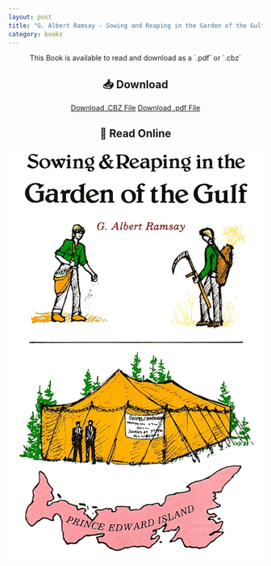 ```yaml
---
layout: post
title: "G. Albert Ramsay - Sowing and Reaping in the Garden of the Gulf"
category: books
---
```

<div style="text-align: center;">
This Book is available to read and download as a `.pdf` or `.cbz`

<h2>📥 Download</h2>

<a href="{{ '/assets/books/G-Albert-Ramsay-Sowing-and-Reaping-in-the-Garden-of-the-Gulf.cbz' | relative_url }}" download class="button">Download .CBZ File</a>
<a href="{{ '/assets/books/G-Albert-Ramsay-Sowing-and-Reaping-in-the-Garden-of-the-Gulf.pdf' | relative_url }}" download class="button">Download .pdf File</a>


<h2>📖 Read Online</h2>
<div class="book-pages">
  <!-- Visible Cover Image + Button -->
  <a href="/assets/books/garden-of-the-gulf/page001.jpg" data-lightbox="book" data-title="Page 1">
    <img src="/assets/books/garden-of-the-gulf/page001.jpg" alt="Cover - Page 1" loading="lazy" />
  </a>
  </div>
  <!-- Hidden Lightbox-only Pages -->
  <a href="/assets/books/garden-of-the-gulf/page002.jpg" data-lightbox="book" data-title="Page 2"></a>
  <a href="/assets/books/garden-of-the-gulf/page003.jpg" data-lightbox="book" data-title="Page 3"></a>
  <a href="/assets/books/garden-of-the-gulf/page004.jpg" data-lightbox="book" data-title="Page 4"></a>
  <a href="/assets/books/garden-of-the-gulf/page005.jpg" data-lightbox="book" data-title="Page 5"></a>
  <a href="/assets/books/garden-of-the-gulf/page006.jpg" data-lightbox="book" data-title="Page 6"></a>
  <a href="/assets/books/garden-of-the-gulf/page007.jpg" data-lightbox="book" data-title="Page 7"></a>
  <a href="/assets/books/garden-of-the-gulf/page008.jpg" data-lightbox="book" data-title="Page 8"></a>
  <a href="/assets/books/garden-of-the-gulf/page009.jpg" data-lightbox="book" data-title="Page 9"></a>
  <a href="/assets/books/garden-of-the-gulf/page010.jpg" data-lightbox="book" data-title="Page 10"></a>
  <a href="/assets/books/garden-of-the-gulf/page011.jpg" data-lightbox="book" data-title="Page 11"></a>
  <a href="/assets/books/garden-of-the-gulf/page012.jpg" data-lightbox="book" data-title="Page 12"></a>
  <a href="/assets/books/garden-of-the-gulf/page013.jpg" data-lightbox="book" data-title="Page 13"></a>
  <a href="/assets/books/garden-of-the-gulf/page014.jpg" data-lightbox="book" data-title="Page 14"></a>
  <a href="/assets/books/garden-of-the-gulf/page015.jpg" data-lightbox="book" data-title="Page 15"></a>
  <a href="/assets/books/garden-of-the-gulf/page016.jpg" data-lightbox="book" data-title="Page 16"></a>
  <a href="/assets/books/garden-of-the-gulf/page017.jpg" data-lightbox="book" data-title="Page 17"></a>
  <a href="/assets/books/garden-of-the-gulf/page018.jpg" data-lightbox="book" data-title="Page 18"></a>
  <a href="/assets/books/garden-of-the-gulf/page019.jpg" data-lightbox="book" data-title="Page 19"></a>
  <a href="/assets/books/garden-of-the-gulf/page020.jpg" data-lightbox="book" data-title="Page 20"></a>
  <a href="/assets/books/garden-of-the-gulf/page021.jpg" data-lightbox="book" data-title="Page 21"></a>
  <a href="/assets/books/garden-of-the-gulf/page022.jpg" data-lightbox="book" data-title="Page 22"></a>
  <a href="/assets/books/garden-of-the-gulf/page023.jpg" data-lightbox="book" data-title="Page 23"></a>
  <a href="/assets/books/garden-of-the-gulf/page024.jpg" data-lightbox="book" data-title="Page 24"></a>
  <a href="/assets/books/garden-of-the-gulf/page025.jpg" data-lightbox="book" data-title="Page 25"></a>
  <a href="/assets/books/garden-of-the-gulf/page026.jpg" data-lightbox="book" data-title="Page 26"></a>
  <a href="/assets/books/garden-of-the-gulf/page027.jpg" data-lightbox="book" data-title="Page 27"></a>
  <a href="/assets/books/garden-of-the-gulf/page028.jpg" data-lightbox="book" data-title="Page 28"></a>
  <a href="/assets/books/garden-of-the-gulf/page029.jpg" data-lightbox="book" data-title="Page 29"></a>
  <a href="/assets/books/garden-of-the-gulf/page030.jpg" data-lightbox="book" data-title="Page 30"></a>
  <a href="/assets/books/garden-of-the-gulf/page031.jpg" data-lightbox="book" data-title="Page 31"></a>
  <a href="/assets/books/garden-of-the-gulf/page032.jpg" data-lightbox="book" data-title="Page 32"></a>
  <a href="/assets/books/garden-of-the-gulf/page033.jpg" data-lightbox="book" data-title="Page 33"></a>
  <a href="/assets/books/garden-of-the-gulf/page034.jpg" data-lightbox="book" data-title="Page 34"></a>
  <a href="/assets/books/garden-of-the-gulf/page035.jpg" data-lightbox="book" data-title="Page 35"></a>
  <a href="/assets/books/garden-of-the-gulf/page036.jpg" data-lightbox="book" data-title="Page 36"></a>
  <a href="/assets/books/garden-of-the-gulf/page037.jpg" data-lightbox="book" data-title="Page 37"></a>
  <a href="/assets/books/garden-of-the-gulf/page038.jpg" data-lightbox="book" data-title="Page 38"></a>
  <a href="/assets/books/garden-of-the-gulf/page039.jpg" data-lightbox="book" data-title="Page 39"></a>
  <a href="/assets/books/garden-of-the-gulf/page040.jpg" data-lightbox="book" data-title="Page 40"></a>
  <a href="/assets/books/garden-of-the-gulf/page041.jpg" data-lightbox="book" data-title="Page 41"></a>
  <a href="/assets/books/garden-of-the-gulf/page042.jpg" data-lightbox="book" data-title="Page 42"></a>
  <a href="/assets/books/garden-of-the-gulf/page043.jpg" data-lightbox="book" data-title="Page 43"></a>
  <a href="/assets/books/garden-of-the-gulf/page044.jpg" data-lightbox="book" data-title="Page 44"></a>
  <a href="/assets/books/garden-of-the-gulf/page045.jpg" data-lightbox="book" data-title="Page 45"></a>
  <a href="/assets/books/garden-of-the-gulf/page046.jpg" data-lightbox="book" data-title="Page 46"></a>
  <a href="/assets/books/garden-of-the-gulf/page047.jpg" data-lightbox="book" data-title="Page 47"></a>
  <a href="/assets/books/garden-of-the-gulf/page048.jpg" data-lightbox="book" data-title="Page 48"></a>
  <a href="/assets/books/garden-of-the-gulf/page049.jpg" data-lightbox="book" data-title="Page 49"></a>
  <a href="/assets/books/garden-of-the-gulf/page050.jpg" data-lightbox="book" data-title="Page 50"></a>
  <a href="/assets/books/garden-of-the-gulf/page051.jpg" data-lightbox="book" data-title="Page 51"></a>
  <a href="/assets/books/garden-of-the-gulf/page052.jpg" data-lightbox="book" data-title="Page 52"></a>
  <a href="/assets/books/garden-of-the-gulf/page053.jpg" data-lightbox="book" data-title="Page 53"></a>
  <a href="/assets/books/garden-of-the-gulf/page054.jpg" data-lightbox="book" data-title="Page 54"></a>
  <a href="/assets/books/garden-of-the-gulf/page055.jpg" data-lightbox="book" data-title="Page 55"></a>
  <a href="/assets/books/garden-of-the-gulf/page056.jpg" data-lightbox="book" data-title="Page 56"></a>
  <a href="/assets/books/garden-of-the-gulf/page057.jpg" data-lightbox="book" data-title="Page 57"></a>
  <a href="/assets/books/garden-of-the-gulf/page058.jpg" data-lightbox="book" data-title="Page 58"></a>
  <a href="/assets/books/garden-of-the-gulf/page059.jpg" data-lightbox="book" data-title="Page 59"></a>
  <a href="/assets/books/garden-of-the-gulf/page060.jpg" data-lightbox="book" data-title="Page 60"></a>
  <a href="/assets/books/garden-of-the-gulf/page061.jpg" data-lightbox="book" data-title="Page 61"></a>
  <a href="/assets/books/garden-of-the-gulf/page062.jpg" data-lightbox="book" data-title="Page 62"></a>
  <a href="/assets/books/garden-of-the-gulf/page063.jpg" data-lightbox="book" data-title="Page 63"></a>
  <a href="/assets/books/garden-of-the-gulf/page064.jpg" data-lightbox="book" data-title="Page 64"></a>
  <a href="/assets/books/garden-of-the-gulf/page065.jpg" data-lightbox="book" data-title="Page 65"></a>
  <a href="/assets/books/garden-of-the-gulf/page066.jpg" data-lightbox="book" data-title="Page 66"></a>
  <a href="/assets/books/garden-of-the-gulf/page067.jpg" data-lightbox="book" data-title="Page 67"></a>
  <a href="/assets/books/garden-of-the-gulf/page068.jpg" data-lightbox="book" data-title="Page 68"></a>
  <a href="/assets/books/garden-of-the-gulf/page069.jpg" data-lightbox="book" data-title="Page 69"></a>
  <a href="/assets/books/garden-of-the-gulf/page070.jpg" data-lightbox="book" data-title="Page 70"></a>
  <a href="/assets/books/garden-of-the-gulf/page071.jpg" data-lightbox="book" data-title="Page 71"></a>
  <a href="/assets/books/garden-of-the-gulf/page072.jpg" data-lightbox="book" data-title="Page 72"></a>
  <a href="/assets/books/garden-of-the-gulf/page073.jpg" data-lightbox="book" data-title="Page 73"></a>
  <a href="/assets/books/garden-of-the-gulf/page074.jpg" data-lightbox="book" data-title="Page 74"></a>
  <a href="/assets/books/garden-of-the-gulf/page075.jpg" data-lightbox="book" data-title="Page 75"></a>
  <a href="/assets/books/garden-of-the-gulf/page076.jpg" data-lightbox="book" data-title="Page 76"></a>
  <a href="/assets/books/garden-of-the-gulf/page077.jpg" data-lightbox="book" data-title="Page 77"></a>
  <a href="/assets/books/garden-of-the-gulf/page078.jpg" data-lightbox="book" data-title="Page 78"></a>
  <a href="/assets/books/garden-of-the-gulf/page079.jpg" data-lightbox="book" data-title="Page 79"></a>
  <a href="/assets/books/garden-of-the-gulf/page080.jpg" data-lightbox="book" data-title="Page 80"></a>
  <a href="/assets/books/garden-of-the-gulf/page081.jpg" data-lightbox="book" data-title="Page 81"></a>
  <a href="/assets/books/garden-of-the-gulf/page082.jpg" data-lightbox="book" data-title="Page 82"></a>
  <a href="/assets/books/garden-of-the-gulf/page083.jpg" data-lightbox="book" data-title="Page 83"></a>
  <a href="/assets/books/garden-of-the-gulf/page084.jpg" data-lightbox="book" data-title="Page 84"></a>
  <a href="/assets/books/garden-of-the-gulf/page085.jpg" data-lightbox="book" data-title="Page 85"></a>
  <a href="/assets/books/garden-of-the-gulf/page086.jpg" data-lightbox="book" data-title="Page 86"></a>
  <a href="/assets/books/garden-of-the-gulf/page087.jpg" data-lightbox="book" data-title="Page 87"></a>
  <a href="/assets/books/garden-of-the-gulf/page088.jpg" data-lightbox="book" data-title="Page 88"></a>
  <a href="/assets/books/garden-of-the-gulf/page089.jpg" data-lightbox="book" data-title="Page 89"></a>
  <a href="/assets/books/garden-of-the-gulf/page090.jpg" data-lightbox="book" data-title="Page 90"></a>
  <a href="/assets/books/garden-of-the-gulf/page091.jpg" data-lightbox="book" data-title="Page 91"></a>
  <a href="/assets/books/garden-of-the-gulf/page092.jpg" data-lightbox="book" data-title="Page 92"></a>
  <a href="/assets/books/garden-of-the-gulf/page093.jpg" data-lightbox="book" data-title="Page 93"></a>
  <a href="/assets/books/garden-of-the-gulf/page094.jpg" data-lightbox="book" data-title="Page 94"></a>
  <a href="/assets/books/garden-of-the-gulf/page095.jpg" data-lightbox="book" data-title="Page 95"></a>
  <a href="/assets/books/garden-of-the-gulf/page096.jpg" data-lightbox="book" data-title="Page 96"></a>
  <a href="/assets/books/garden-of-the-gulf/page097.jpg" data-lightbox="book" data-title="Page 97"></a>
  <a href="/assets/books/garden-of-the-gulf/page098.jpg" data-lightbox="book" data-title="Page 98"></a>
  <a href="/assets/books/garden-of-the-gulf/page099.jpg" data-lightbox="book" data-title="Page 99"></a>
  <a href="/assets/books/garden-of-the-gulf/page100.jpg" data-lightbox="book" data-title="Page 100"></a>
  <a href="/assets/books/garden-of-the-gulf/page101.jpg" data-lightbox="book" data-title="Page 101"></a>
  <a href="/assets/books/garden-of-the-gulf/page102.jpg" data-lightbox="book" data-title="Page 102"></a>
  <a href="/assets/books/garden-of-the-gulf/page103.jpg" data-lightbox="book" data-title="Page 103"></a>
  <a href="/assets/books/garden-of-the-gulf/page104.jpg" data-lightbox="book" data-title="Page 104"></a>
  <a href="/assets/books/garden-of-the-gulf/page105.jpg" data-lightbox="book" data-title="Page 105"></a>
  <a href="/assets/books/garden-of-the-gulf/page106.jpg" data-lightbox="book" data-title="Page 106"></a>
  <a href="/assets/books/garden-of-the-gulf/page107.jpg" data-lightbox="book" data-title="Page 107"></a>
  <a href="/assets/books/garden-of-the-gulf/page108.jpg" data-lightbox="book" data-title="Page 108"></a>
  <a href="/assets/books/garden-of-the-gulf/page109.jpg" data-lightbox="book" data-title="Page 109"></a>
  <a href="/assets/books/garden-of-the-gulf/page110.jpg" data-lightbox="book" data-title="Page 110"></a>
  <a href="/assets/books/garden-of-the-gulf/page111.jpg" data-lightbox="book" data-title="Page 111"></a>
  <a href="/assets/books/garden-of-the-gulf/page112.jpg" data-lightbox="book" data-title="Page 112"></a>
  <a href="/assets/books/garden-of-the-gulf/page113.jpg" data-lightbox="book" data-title="Page 113"></a>
  <a href="/assets/books/garden-of-the-gulf/page114.jpg" data-lightbox="book" data-title="Page 114"></a>
  <a href="/assets/books/garden-of-the-gulf/page115.jpg" data-lightbox="book" data-title="Page 115"></a>
  <a href="/assets/books/garden-of-the-gulf/page116.jpg" data-lightbox="book" data-title="Page 116"></a>
  <a href="/assets/books/garden-of-the-gulf/page117.jpg" data-lightbox="book" data-title="Page 117"></a>
  <a href="/assets/books/garden-of-the-gulf/page118.jpg" data-lightbox="book" data-title="Page 118"></a>
  <a href="/assets/books/garden-of-the-gulf/page119.jpg" data-lightbox="book" data-title="Page 119"></a>
  <a href="/assets/books/garden-of-the-gulf/page120.jpg" data-lightbox="book" data-title="Page 120"></a>
  <a href="/assets/books/garden-of-the-gulf/page121.jpg" data-lightbox="book" data-title="Page 121"></a>
  <a href="/assets/books/garden-of-the-gulf/page122.jpg" data-lightbox="book" data-title="Page 122"></a>
  <a href="/assets/books/garden-of-the-gulf/page123.jpg" data-lightbox="book" data-title="Page 123"></a>
  <a href="/assets/books/garden-of-the-gulf/page124.jpg" data-lightbox="book" data-title="Page 124"></a>
  <a href="/assets/books/garden-of-the-gulf/page125.jpg" data-lightbox="book" data-title="Page 125"></a>
  <a href="/assets/books/garden-of-the-gulf/page126.jpg" data-lightbox="book" data-title="Page 126"></a>
  <a href="/assets/books/garden-of-the-gulf/page127.jpg" data-lightbox="book" data-title="Page 127"></a>
  <a href="/assets/books/garden-of-the-gulf/page128.jpg" data-lightbox="book" data-title="Page 128"></a>
  <a href="/assets/books/garden-of-the-gulf/page129.jpg" data-lightbox="book" data-title="Page 129"></a>
  <a href="/assets/books/garden-of-the-gulf/page130.jpg" data-lightbox="book" data-title="Page 130"></a>
  <a href="/assets/books/garden-of-the-gulf/page131.jpg" data-lightbox="book" data-title="Page 131"></a>
  <a href="/assets/books/garden-of-the-gulf/page132.jpg" data-lightbox="book" data-title="Page 132"></a>
  <a href="/assets/books/garden-of-the-gulf/page133.jpg" data-lightbox="book" data-title="Page 133"></a>
  <a href="/assets/books/garden-of-the-gulf/page134.jpg" data-lightbox="book" data-title="Page 134"></a>
  <a href="/assets/books/garden-of-the-gulf/page135.jpg" data-lightbox="book" data-title="Page 135"></a>
  <a href="/assets/books/garden-of-the-gulf/page136.jpg" data-lightbox="book" data-title="Page 136"></a>
  <a href="/assets/books/garden-of-the-gulf/page137.jpg" data-lightbox="book" data-title="Page 137"></a>
  <a href="/assets/books/garden-of-the-gulf/page138.jpg" data-lightbox="book" data-title="Page 138"></a>
  <a href="/assets/books/garden-of-the-gulf/page139.jpg" data-lightbox="book" data-title="Page 139"></a>
  <a href="/assets/books/garden-of-the-gulf/page140.jpg" data-lightbox="book" data-title="Page 140"></a>
  <a href="/assets/books/garden-of-the-gulf/page141.jpg" data-lightbox="book" data-title="Page 141"></a>
  <a href="/assets/books/garden-of-the-gulf/page142.jpg" data-lightbox="book" data-title="Page 142"></a>
  <a href="/assets/books/garden-of-the-gulf/page143.jpg" data-lightbox="book" data-title="Page 143"></a>
  <a href="/assets/books/garden-of-the-gulf/page144.jpg" data-lightbox="book" data-title="Page 144"></a>
  <a href="/assets/books/garden-of-the-gulf/page145.jpg" data-lightbox="book" data-title="Page 145"></a>
  <a href="/assets/books/garden-of-the-gulf/page146.jpg" data-lightbox="book" data-title="Page 146"></a>
  <a href="/assets/books/garden-of-the-gulf/page147.jpg" data-lightbox="book" data-title="Page 147"></a>
  <a href="/assets/books/garden-of-the-gulf/page148.jpg" data-lightbox="book" data-title="Page 148"></a>
  <a href="/assets/books/garden-of-the-gulf/page149.jpg" data-lightbox="book" data-title="Page 149"></a>
  <a href="/assets/books/garden-of-the-gulf/page150.jpg" data-lightbox="book" data-title="Page 150"></a>
  <a href="/assets/books/garden-of-the-gulf/page151.jpg" data-lightbox="book" data-title="Page 151"></a>
  <a href="/assets/books/garden-of-the-gulf/page152.jpg" data-lightbox="book" data-title="Page 152"></a>
  <a href="/assets/books/garden-of-the-gulf/page153.jpg" data-lightbox="book" data-title="Page 153"></a>
</div>

